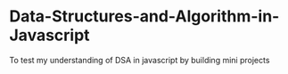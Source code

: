 # Data-Structures-and-Algorithm-in-Javascript
To test my understanding of DSA in javascript by building mini projects
